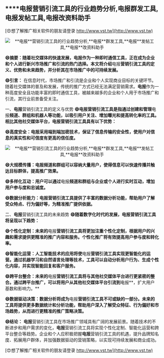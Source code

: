 ## ****电报**营销引流工具的行业趋势分析,**电报**群发工具,**电报**发帖工具,**电报**改资料助手**

[😍想了解推广相关软件的朋友请登录 http://www.vst.tw](http://www.vst.tw)

 <center><img src="https://vst.tw/MP4/tuiguang/png/5.png" alt="**电报**营销引流工具的行业趋势分析,**电报**群发工具,**电报**发帖工具,**电报**改资料助手"></center>

**😄摘要：随着社交媒体的快速发展，**电报**作为一种即时通信工具，正在成为企业和个人进行新兴市场推广和引流的热门选择。本文将介绍**电报**营销引流工具的定义、优势和未来趋势，并分析其在市场推广中的可持续发展。**

**😄引言：**
在信息时代，市场推广和引流是企业和个人实现商业目标的关键环节。随着社交媒体的普及和发展，传统的推广方式已经无法满足营销需求。**电报**作为一种高度安全且功能丰富的即时通信工具，被越来越多的企业和个人用于市场推广和引流，其行业前景备受关注。

一、**电报**营销引流工具的定义与优势
**😄**电报**营销引流工具是指通过创建和管理**电报**频道、群组和机器人等功能，以吸引用户关注、增加曝光和提高转化率的工具。相比其他社交媒体平台，**电报**营销引流工具具有以下优势：**

**😄高度安全：**电报**采用端到端加密技术，保证了信息传输的安全性，使用户对信息的真实性和可信度有更高的信任度。**

 <center><img src="https://vst.tw/MP4/tuiguang/png/2.png" alt="**电报**营销引流工具的行业趋势分析,**电报**群发工具,**电报**发帖工具,**电报**改资料助手"></center>

**😄大规模传播：**电报**频道和群组可以容纳大量用户，使得信息可以快速传播并触达目标群体，提高推广效果。**

**😄多样化互动：用户可以通过**电报**频道和群组与企业或个人进行实时互动，增加用户参与度和忠诚度。**

**😄数据分析能力：**电报**营销引流工具提供了丰富的数据分析功能，帮助用户了解受众特点、行为偏好等，为精准推广提供依据。**

二、**电报**营销引流工具的未来趋势
**😄随着数字化时代的发展，**电报**营销引流工具将呈现以下趋势：**

**😄个性化定制：未来的**电报**营销引流工具将更加注重个性化定制，根据用户的兴趣和需求提供更精准的推广内容和服务。个性化推广将有效提高用户参与度和转化率。**

**😄智能化运营：人工智能技术的应用将使**电报**营销引流工具实现更智能化的运营。通过机器学习和自然语言处理等技术，工具可以自动分析用户行为、生成个性化内容，并实现智能回复和客户服务。**

**😄跨平台整合：未来的**电报**营销引流工具将与其他社交媒体平台进行更紧密的整合。通过跨平台推广，可以将用户从其他社交媒体平台引流到**电报**，扩大用户基数和影响力。**

**😄数据驱动决策：数据分析将成为**电报**营销引流工具不可或缺的一部分。未来的工具将提供更多数据统计和分析功能，帮助用户深入了解受众特征、行为偏好和市场趋势，从而进行更精准的推广策略决策。**

**😄结论：**
**电报**营销引流工具在市场推广领域具有广阔的发展前景。随着技术的不断进步和用户需求的变化，**电报**营销引流工具将实现个性化定制、智能化运营和跨平台整合等趋势。企业和个人应积极把握**电报**营销引流工具的机遇，提升品牌知名度、拓展用户群体，并加强数据驱动的营销策略，以实现可持续发展和商业成功。

[😍想了解推广相关软件的朋友请登录 http://www.vst.tw](http://www.vst.tw)



